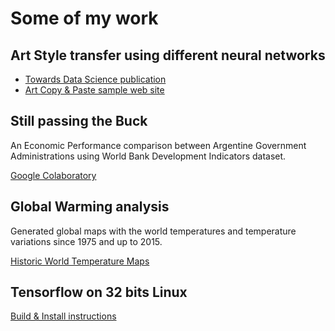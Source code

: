 # Some of my work

## Art Style transfer using different neural networks

* [Towards Data Science publication](https://towardsdatascience.com/art-style-transfer-using-neural-networks-a28f5888746b)
* [Art Copy & Paste sample web site](https://artcopypaste.com/)

## Still passing the Buck

An Economic Performance comparison between Argentine Government Administrations using World Bank Development Indicators dataset.

[Google Colaboratory](https://colab.research.google.com/github/jahnog/still-passing-the-buck/blob/master/Still_Passing_the_Buck.ipynb)

## Global Warming analysis

Generated global maps with the world temperatures and temperature variations since 1975 and up to 2015.

[Historic World Temperature Maps](https://jnbigdatatemp.s3.amazonaws.com/index.html)

## Tensorflow on 32 bits Linux

[Build & Install instructions](https://github.com/jahnog/tensorflow-32-bits-linux)

